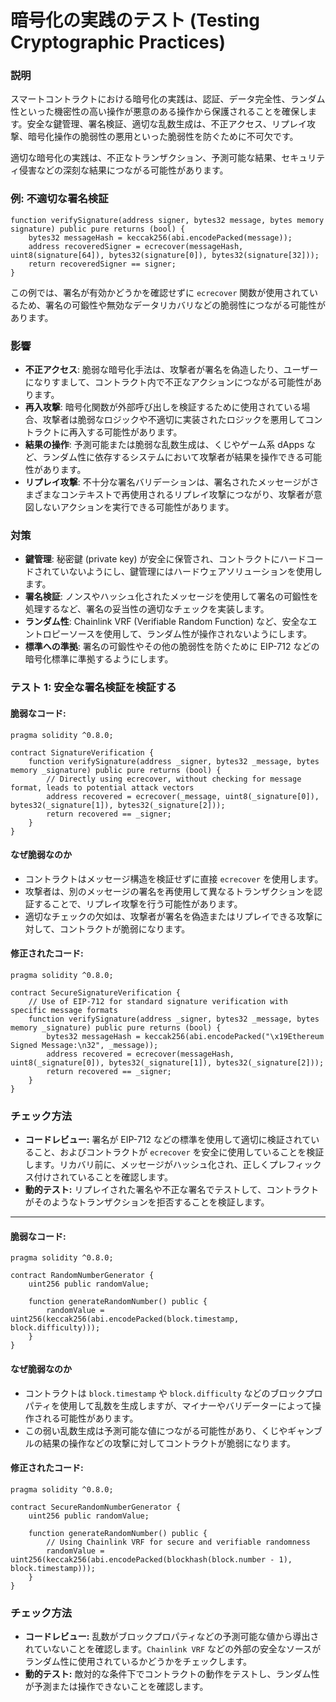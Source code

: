 # 暗号化の実践のテスト (Testing Cryptographic Practices)

### **説明**

スマートコントラクトにおける暗号化の実践は、認証、データ完全性、ランダム性といった機密性の高い操作が悪意のある操作から保護されることを確保します。安全な鍵管理、署名検証、適切な乱数生成は、不正アクセス、リプレイ攻撃、暗号化操作の脆弱性の悪用といった脆弱性を防ぐために不可欠です。

適切な暗号化の実践は、不正なトランザクション、予測可能な結果、セキュリティ侵害などの深刻な結果につながる可能性があります。

### **例: 不適切な署名検証**

```solidity
function verifySignature(address signer, bytes32 message, bytes memory signature) public pure returns (bool) {
    bytes32 messageHash = keccak256(abi.encodePacked(message));
    address recoveredSigner = ecrecover(messageHash, uint8(signature[64]), bytes32(signature[0]), bytes32(signature[32]));
    return recoveredSigner == signer;
}
```

この例では、署名が有効かどうかを確認せずに `ecrecover` 関数が使用されているため、署名の可鍛性や無効なデータリカバリなどの脆弱性につながる可能性があります。

### **影響**

- **不正アクセス**: 脆弱な暗号化手法は、攻撃者が署名を偽造したり、ユーザーになりすまして、コントラクト内で不正なアクションにつながる可能性があります。
- **再入攻撃**: 暗号化関数が外部呼び出しを検証するために使用されている場合、攻撃者は脆弱なロジックや不適切に実装されたロジックを悪用してコントラクトに再入する可能性があります。
- **結果の操作**: 予測可能または脆弱な乱数生成は、くじやゲーム系 dApps など、ランダム性に依存するシステムにおいて攻撃者が結果を操作できる可能性があります。
- **リプレイ攻撃**: 不十分な署名バリデーションは、署名されたメッセージがさまざまなコンテキストで再使用されるリプレイ攻撃につながり、攻撃者が意図しないアクションを実行できる可能性があります。

### **対策**

- **鍵管理**: 秘密鍵 (private key) が安全に保管され、コントラクトにハードコードされていないようにし、鍵管理にはハードウェアソリューションを使用します。
- **署名検証**: ノンスやハッシュ化されたメッセージを使用して署名の可鍛性を処理するなど、署名の妥当性の適切なチェックを実装します。
- **ランダム性**: Chainlink VRF (Verifiable Random Function) など、安全なエントロピーソースを使用して、ランダム性が操作されないようにします。
- **標準への準拠**: 署名の可鍛性やその他の脆弱性を防ぐために EIP-712 などの暗号化標準に準拠するようにします。



### **テスト 1: 安全な署名検証を検証する**

#### 脆弱なコード:

```solidity
pragma solidity ^0.8.0;

contract SignatureVerification {
    function verifySignature(address _signer, bytes32 _message, bytes memory _signature) public pure returns (bool) {
        // Directly using ecrecover, without checking for message format, leads to potential attack vectors
        address recovered = ecrecover(_message, uint8(_signature[0]), bytes32(_signature[1]), bytes32(_signature[2]));
        return recovered == _signer;
    }
}
```

#### **なぜ脆弱なのか**

- コントラクトはメッセージ構造を検証せずに直接 `ecrecover` を使用します。
- 攻撃者は、別のメッセージの署名を再使用して異なるトランザクションを認証することで、リプレイ攻撃を行う可能性があります。
- 適切なチェックの欠如は、攻撃者が署名を偽造またはリプレイできる攻撃に対して、コントラクトが脆弱になります。

#### 修正されたコード:

```solidity
pragma solidity ^0.8.0;

contract SecureSignatureVerification {
    // Use of EIP-712 for standard signature verification with specific message formats
    function verifySignature(address _signer, bytes32 _message, bytes memory _signature) public pure returns (bool) {
        bytes32 messageHash = keccak256(abi.encodePacked("\x19Ethereum Signed Message:\n32", _message));
        address recovered = ecrecover(messageHash, uint8(_signature[0]), bytes32(_signature[1]), bytes32(_signature[2]));
        return recovered == _signer;
    }
}

```

### **チェック方法**
- **コードレビュー:** 署名が EIP-712 などの標準を使用して適切に検証されていること、およびコントラクトが `ecrecover` を安全に使用していることを検証します。リカバリ前に、メッセージがハッシュ化され、正しくプレフィックス付けされていることを確認します。
- **動的テスト:** リプレイされた署名や不正な署名でテストして、コントラクトがそのようなトランザクションを拒否することを検証します。


---

#### 脆弱なコード:

```solidity
pragma solidity ^0.8.0;

contract RandomNumberGenerator {
    uint256 public randomValue;

    function generateRandomNumber() public {
        randomValue = uint256(keccak256(abi.encodePacked(block.timestamp, block.difficulty)));
    }
}
```


#### **なぜ脆弱なのか**

- コントラクトは `block.timestamp` や `block.difficulty` などのブロックプロパティを使用して乱数を生成しますが、マイナーやバリデーターによって操作される可能性があります。
- この弱い乱数生成は予測可能な値につながる可能性があり、くじやギャンブルの結果の操作などの攻撃に対してコントラクトが脆弱になります。

#### 修正されたコード:

```solidity
pragma solidity ^0.8.0;

contract SecureRandomNumberGenerator {
    uint256 public randomValue;

    function generateRandomNumber() public {
        // Using Chainlink VRF for secure and verifiable randomness
        randomValue = uint256(keccak256(abi.encodePacked(blockhash(block.number - 1), block.timestamp)));
    }
}

```

### **チェック方法**
- **コードレビュー:** 乱数がブロックプロパティなどの予測可能な値から導出されていないことを確認します。`Chainlink VRF` などの外部の安全なソースがランダム性に使用されているかどうかをチェックします。
- **動的テスト:** 敵対的な条件下でコントラクトの動作をテストし、ランダム性が予測または操作できないことを確認します。
